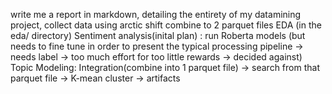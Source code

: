 write me a report in markdown, detailing the entirety of my datamining project,
collect data using arctic shift 
combine to 2 parquet files
EDA (in the eda/ directory)
Sentiment analysis(inital plan) : run Roberta models (but needs to fine tune in order to present the typical processing pipeline -> needs label -> too much effort for too little rewards -> decided against)
Topic Modeling: Integration(combine into 1 parquet file) -> search from that parquet file -> K-mean cluster -> artifacts
